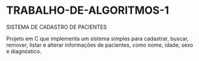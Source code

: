 # TRABALHO-DE-ALGORITMOS-1
SISTEMA DE CADASTRO DE PACIENTES

Projeto em C que implementa um sistema simples para cadastrar, buscar, remover, listar e 
alterar informações de pacientes, como nome, idade, sexo e diagnóstico.


